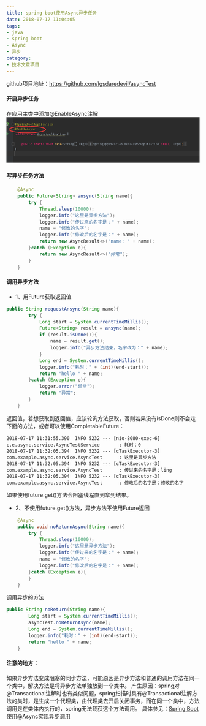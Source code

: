```yaml
---
title: spring boot使用Async异步任务
date: 2018-07-17 11:04:05
tags:
- java
- spring boot
- Async
- 异步
category:
- 技术文章项目
---
```




github项目地址：https://github.com/lgsdaredevil/asyncTest



#### 开启异步任务

在应用主类中添加@EnableAsync注解
![在应用主类中添加注解](https://raw.githubusercontent.com/lgsdaredevil/newblog/resource-newblog/source/favicons/article/QQ20180717111459.png)


#### 写异步任务方法
```java
	@Async
    public Future<String> ansync(String name){
        try {
            Thread.sleep(10000);
            logger.info("这里是异步方法");
            logger.info("传过来的名字是：" + name);
            name = "修改的名字";
            logger.info("修改后的名字是：" + name);
            return new AsyncResult<>("name: " + name);
        }catch (Exception e){
            return new AsyncResult<>("异常");
        }
    }
```
#### 调用异步方法
* 1、用Future获取返回值
```java
public String requestAnsync(String name){
        try {
            Long start = System.currentTimeMillis();
            Future<String> result = ansync(name);
            if (result.isDone()){
                name = result.get();
                logger.info("异步方法结束，名字改为：" + name);
            }
            Long end = System.currentTimeMillis();
            logger.info("耗时：" + (int)(end-start));
            return "hello " + name;
        }catch (Exception e){
            logger.error("异常");
            return "异常";
        }
    }
```
返回值，若想获取到返回值，应该轮询方法获取，否则若果没有isDone则不会走下面的方法，或者可以使用CompletableFuture：
```
2018-07-17 11:31:55.390  INFO 5232 --- [nio-8080-exec-6] c.e.async.service.AsyncTestService       : 耗时：0
2018-07-17 11:32:05.394  INFO 5232 --- [cTaskExecutor-3] com.example.async.service.AsyncTest      : 这里是异步方法
2018-07-17 11:32:05.394  INFO 5232 --- [cTaskExecutor-3] com.example.async.service.AsyncTest      : 传过来的名字是：ling
2018-07-17 11:32:05.394  INFO 5232 --- [cTaskExecutor-3] com.example.async.service.AsyncTest      : 修改后的名字是：修改的名字
```

如果使用future.get()方法会阻塞线程直到拿到结果。
* 2、不使用future.get()方法，异步方法不使用Future返回
```java
    @Async
    public void noReturnAsync(String name){
        try {
            Thread.sleep(10000);
            logger.info("这里是异步方法");
            logger.info("传过来的名字是：" + name);
            name = "修改的名字";
            logger.info("修改后的名字是：" + name);
        }catch (Exception e){
        }
    }
```
调用异步的方法
```java
public String noReturn(String name){
        Long start = System.currentTimeMillis();
        asyncTest.noReturnAsync(name);
        Long end = System.currentTimeMillis();
        logger.info("耗时：" + (int)(end-start));
        return "hello " + name;
    }
```

#### 注意的地方：
如果异步方法变成阻塞的同步方法，可能原因是异步方法和普通的调用方法在同一个类中，解决方法是将异步方法单独放到一个类中。
产生原因：spring对@Transactional注解时也有类似问题，spring扫描时具有@Transactional注解方法的类时，是生成一个代理类，由代理类去开启关闭事务，而在同一个类中，方法调用是在类体内执行的，spring无法截获这个方法调用。
具体参见：[Spring Boot使用@Async实现异步调用](https://www.cnblogs.com/shihaiming/p/7825204.html)




